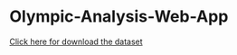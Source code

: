 # Olympic-Analysis-Web-App

[Click here for download the dataset](https://www.kaggle.com/datasets/heesoo37/120-years-of-olympic-history-athletes-and-results)
